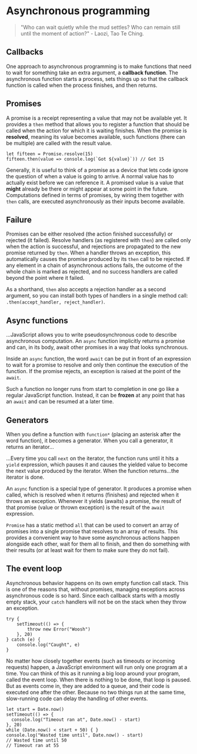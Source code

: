 # Asynchronous programming

> "Who can wait quietly while the mud settles? Who can remain still until the moment of action?" - Laozi, Tao Te Ching.

## Callbacks

One approach to asynchronous programming is to make functions that need to wait for something take an extra argument, a **callback function**. The asynchronous function starts a process, sets things up so that the callback function is called when the process finishes, and then returns.

## Promises

A promise is a receipt representing a value that may not be available yet. It provides a `then` method that allows you to register a function that should be called when the action for which it is waiting finishes. When the promise is **resolved**, meaning its value becomes available, such functions (there can be multiple) are called with the result value.

```JS
let fifteen = Promise.resolve(15)
fifteen.then(value => console.log(`Got ${value}`)) // Got 15
```

Generally, it is useful to think of a promise as a device that lets code ignore the question of when a value is going to arrive. A normal value has to actually exist before we can reference it. A promised value is a value that **might** already be there or might appear at some point in the future. Computations defined in terms of promises, by wiring them together with `then` calls, are executed asynchronously as their inputs become available.

## Failure

Promises can be either resolved (the action finished successfully) or rejected (it failed). Resolve handlers (as registered with `then`) are called only when the action is successful, and rejections are propagated to the new promise returned by `then`. When a handler throws an exception, this automatically causes the promise produced by its `then` call to be rejected. If any element in a chain of asynchronous actions fails, the outcome of the whole chain is marked as rejected, and no success handlers are called beyond the point where it failed.

As a shorthand, `then` also accepts a rejection handler as a second argument, so you can install both types of handlers in a single method call: `.then(accept_handler, reject_handler)`.

## Async functions

...JavaScript allows you to write pseudosynchronous code to describe asynchronous computation. An `async` function implicitly returns a promise and can, in its body, await other promises in a way that looks synchronous.

Inside an `async` function, the word `await` can be put in front of an expression to wait for a promise to resolve and only then continue the execution of the function. If the promise rejects, an exception is raised at the point of the `await`.

Such a function no longer runs from start to completion in one go like a regular JavaScript function. Instead, it can be **frozen** at any point that has an `await` and can be resumed at a later time.

## Generators

When you define a function with `function*` (placing an asterisk after the word function), it becomes a generator. When you call a generator, it returns an iterator...

...Every time you call `next` on the iterator, the function runs until it hits a `yield` expression, which pauses it and causes the yielded value to become the next value produced by the iterator. When the function returns...the iterator is done.

An `async` function is a special type of generator. It produces a promise when called, which is resolved when it returns (finishes) and rejected when it throws an exception. Whenever it yields (awaits) a promise, the result of that promise (value or thrown exception) is the result of the `await` expression.

`Promise` has a static method `all` that can be used to convert an array of promises into a single promise that resolves to an array of results. This provides a convenient way to have some asynchronous actions happen alongside each other, wait for them all to finish, and then do something with their results (or at least wait for them to make sure they do not fail).

## The event loop

Asynchronous behavior happens on its own empty function call stack. This is one of the reasons that, without promises, managing exceptions across asynchronous code is so hard. Since each callback starts with a mostly empty stack, your `catch` handlers will not be on the stack when they throw an exception.

```JS
try {
    setTimeout(() => {
        throw new Error("Woosh")
    }, 20)
} catch (e) {
    console.log("Caught", e)
}
```

No matter how closely together events (such as timeouts or incoming requests) happen, a JavaScript environment will run only one program at a time. You can think of this as it running a big loop around your program, called the event loop. When there is nothing to be done, that loop is paused. But as events come in, they are added to a queue, and their code is executed one after the other. Because no two things run at the same time, slow-running code can delay the handling of other events.

```JS
let start = Date.now()
setTimeout(() => {
  console.log("Timeout ran at", Date.now() - start)
}, 20)
while (Date.now() < start + 50) { }
console.log("Wasted time until", Date.now() - start)
// Wasted time until 50
// Timeout ran at 55
```
